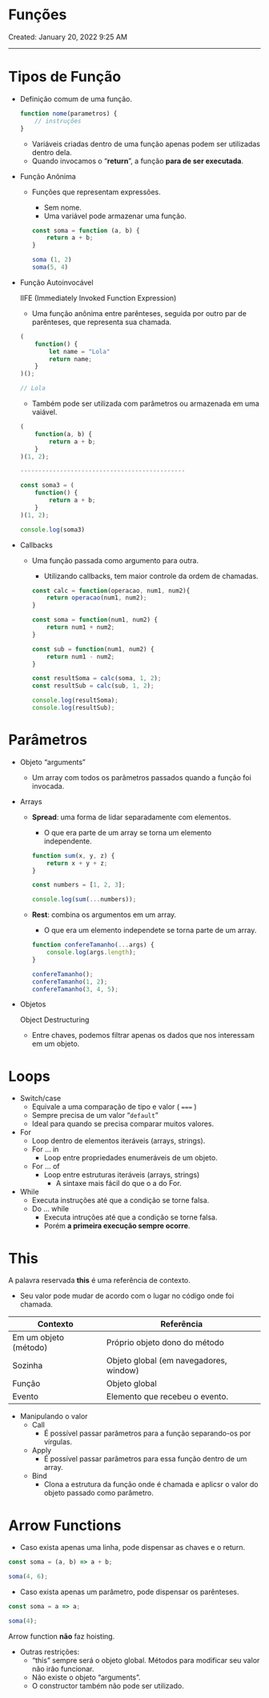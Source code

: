 # Funções

Created: January 20, 2022 9:25 AM

---

# Tipos de Função

- Definição comum de uma função.
    
    ```jsx
    function nome(parametros) {
    	// instruções
    }
    ```
    
    - Variáveis criadas dentro de uma função apenas podem ser utilizadas dentro dela.
    - Quando invocamos o “**return**”, a função **para de ser executada**.
- Função Anônima
    - Funções que representam expressões.
        - Sem nome.
        - Uma variável pode armazenar uma função.
        
        ```jsx
        const soma = function (a, b) {
        	return a + b;
        }
        
        soma (1, 2)
        soma(5, 4)
        ```
        
- Função Autoinvocável
    
    IIFE (Immediately Invoked Function Expression)
    
    - Uma função anônima entre parênteses, seguida por outro par de parênteses, que representa sua chamada.
    
    ```jsx
    (
    	function() {
    		let name = "Lola"
    		return name;
    	}
    )();
    
    // Lola
    ```
    
    - Também pode ser utilizada com parâmetros ou armazenada em uma vaiável.
    
    ```jsx
    (
    	function(a, b) {
    		return a + b;
    	}
    )(1, 2);
    
    ----------------------------------------------
    
    const soma3 = (
    	function() {
    		return a + b;
    	}
    )(1, 2);
    
    console.log(soma3) 
    ```
    
- Callbacks
    - Uma função passada como argumento para outra.
        - Utilizando callbacks, tem maior controle da ordem de chamadas.
        
        ```jsx
        const calc = function(operacao, num1, num2){
        	return operacao(num1, num2);
        }
        
        const soma = function(num1, num2) {
        	return num1 + num2;
        }
        
        const sub = function(num1, num2) {
        	return num1 - num2;
        }
        
        const resultSoma = calc(soma, 1, 2);
        const resultSub = calc(sub, 1, 2);
        
        console.log(resultSoma);
        console.log(resultSub);
        ```
        

# Parâmetros

- Objeto “arguments”
    - Um array com todos os parâmetros passados quando a função foi invocada.
- Arrays
    - **Spread**: uma forma de lidar separadamente com elementos.
        - O que era parte de um array se torna um elemento independente.
        
        ```jsx
        function sum(x, y, z) {
        	return x + y + z;
        }
        
        const numbers = [1, 2, 3];
        
        console.log(sum(...numbers));
        ```
        
    - **Rest**: combina os argumentos em um array.
        - O que era um elemento independete se torna parte de um array.
        
        ```jsx
        function confereTamanho(...args) {
        	console.log(args.length);
        }
        
        confereTamanho();
        confereTamanho(1, 2);
        confereTamanho(3, 4, 5);
        ```
        
- Objetos
    
    Object Destructuring
    
    - Entre chaves, podemos filtrar apenas os dados que nos interessam em um objeto.

# Loops

- Switch/case
    - Equivale a uma comparação de tipo e valor ( `===` )
    - Sempre precisa de um valor “`default`”
    - Ideal para quando se precisa comparar muitos valores.
- For
    - Loop dentro de elementos iteráveis (arrays, strings).
    - For ... in
        - Loop entre propriedades enumeráveis de um objeto.
    - For ... of
        - Loop entre estruturas iteráveis (arrays, strings)
            - A sintaxe mais fácil do que o a do For.
- While
    - Executa instruções até que a condição se torne falsa.
    - Do ... while
        - Executa intruções até que a condição se torne falsa.
        - Porém **a primeira execução sempre ocorre**.

# This

A palavra reservada **this** é uma referência de contexto.

- Seu valor pode mudar de acordo com o lugar no código onde foi chamada.

| Contexto | Referência |
| --- | --- |
| Em um objeto (método) | Próprio objeto dono do método |
| Sozinha | Objeto global (em navegadores, window) |
| Função | Objeto global |
| Evento | Elemento que recebeu o evento. |
- Manipulando o valor
    - Call
        - É possível passar parâmetros para a função separando-os por vírgulas.
    - Apply
        - É possível passar parâmetros para essa função dentro de um array.
    - Bind
        - Clona a estrutura da função onde é chamada e aplicsr o valor do objeto passado como parâmetro.

# Arrow Functions

- Caso exista apenas uma linha, pode dispensar as chaves e o return.

```jsx
const soma = (a, b) => a + b;

soma(4, 6);
```

- Caso exista apenas um parâmetro, pode dispensar os parênteses.

```jsx
const soma = a => a;

soma(4);
```

Arrow function **não** faz hoisting.

- Outras restrições:
    - “this” sempre será o objeto global. Métodos para modificar seu valor não irão funcionar.
    - Não existe o objeto “arguments”.
    - O constructor também não pode ser utilizado.